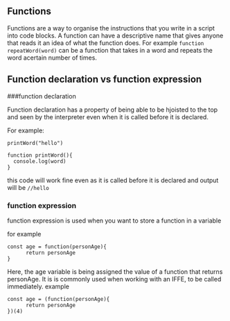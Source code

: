 ## Functions

Functions are a way to organise the instructions that you write in a script
into code blocks. A function can have a descriptive name that gives anyone that
reads it an idea of what the function does.
For example `function repeatWord(word)` can be a function that takes in a word and repeats
the word acertain number of times.

## Function declaration vs function expression

###function declaration

Function declaration has a property of being able to be hjoisted to the top and
seen by the interpreter even when it is called before it is declared.

For example:

```
printWord("hello")

function printWord(){
  console.log(word)
}

```

this code will work fine even as it is called before it is declared
and output will be `//hello`

### function expression

function expression is used when you want to store a function in a variable

for example

```
const age = function(personAge){
      return personAge
}
```

Here, the age variable is being assigned the value of a function that returns personAge.
It is is commonly used when working with an IFFE, to be called immediately.
example

```
const age = (function(personAge){
      return personAge
})(4)
```
